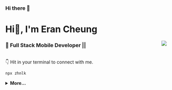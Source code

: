 ### Hi there 👋

<!--
**kodbutonu/Kodbutonu** is a ✨ _special_ ✨ repository because its `README.md` (this file) appears on your GitHub profile.

Here are some ideas to get you started:

- 🔭 I’m currently working on ...
- 🌱 I’m currently learning ...
- 👯 I’m looking to collaborate on ...
- 🤔 I’m looking for help with ...
- 💬 Ask me about ...
- 📫 How to reach me: ...
- 😄 Pronouns: ...
- ⚡ Fun fact: ...
-->

<h1>Hi👋, I'm Eran Cheung</h1>

<img align="right" src="https://github-stat.alpaca.run/api?username=kodbutonu&show_icons=true&include_all_commits=true"/>



### 💼  Full Stack Mobile Developer  || 

<br/>  
👇 Hit in your terminal to connect with me.

```bash
npx zhnlk
```

<details>
 <summary><b>More...</b></summary>  
    
## 😎 A little more about me...  

```go
Özgür Ergin := &Info {
    Name: "Özgür Ergin",
    Age: 24,
    Work: "Full Stack Engineer",
    Email: "oergin526@gmail.com",
    Website: "https://erankk.com",
    Location: "Turkey"
}
```

## ⚡ Technologies

Lanuage  
![JavaScript](https://img.shields.io/badge/-JavaScript-black?style=flat-square&logo=javascript)
![Nodejs](https://img.shields.io/badge/-Nodejs-black?style=flat-square&logo=node.js)
![TypeScript](https://img.shields.io/badge/-TypeScript-black?style=flat-square&logo=typescript)
![Dart](https://img.shields.io/badge/-Dart-black?style=flat-square&logo=dart)

Framework  
![Flutter](https://img.shields.io/badge/-Flutter-black?style=flat-square&logo=flutter)
![React](https://img.shields.io/badge/-React-black?style=flat-square&logo=react)


Tools  
![MySQL](https://img.shields.io/badge/-MySQL-black?style=flat-square&logo=mysql)
![Firebase](https://img.shields.io/badge/-Firebase-black?style=flat-square&logo=firebase)
![GitHub](https://img.shields.io/badge/-GitHub-black?style=flat-square&logo=github)


Others  
![Linux](https://img.shields.io/badge/-Linux-black?style=flat-square&logo=Linux)



</details>
